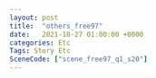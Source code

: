 ```yaml
---
layout: post
title:  "others_free97"
date:   2021-10-27 01:00:00 +0000
categories: Etc
Tags: Story Etc
SceneCode: ["scene_free97_q1_s20"]
---
```

